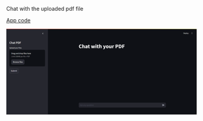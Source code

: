 Chat with the uploaded pdf file

[App code](chat_pdf.py)

![Screenshots](https://github.com/itsChethan283/GenAI/blob/pdf_chat_app/Screen%20shots/chat%20pdf.png)
